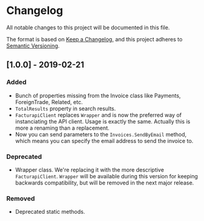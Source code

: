 # Changelog

All notable changes to this project will be documented in this file.

The format is based on [Keep a Changelog](https://keepachangelog.com/en/1.0.0/),
and this project adheres to [Semantic Versioning](https://semver.org/spec/v2.0.0.html).

## [1.0.0] - 2019-02-21
### Added

- Bunch of properties missing from the Invoice class like Payments, ForeignTrade, Related, etc.
- `TotalResults` property in search results.
- `FacturapiClient` replaces `Wrapper` and is now the preferred way of instanciating the API client. Usage is exactly the same. Actually this is more a renaming than a replacement.
- Now you can send parameters to the `Invoices.SendByEmail` method, which means you can specify the email address to send the invoice to.

### Deprecated

- Wrapper class. We're replacing it with the more descriptive `FacturapiClient`. `Wrapper` will be available during this version for keeping backwards compatibility, but will be removed in the next major release.

### Removed

- Deprecated static methods.